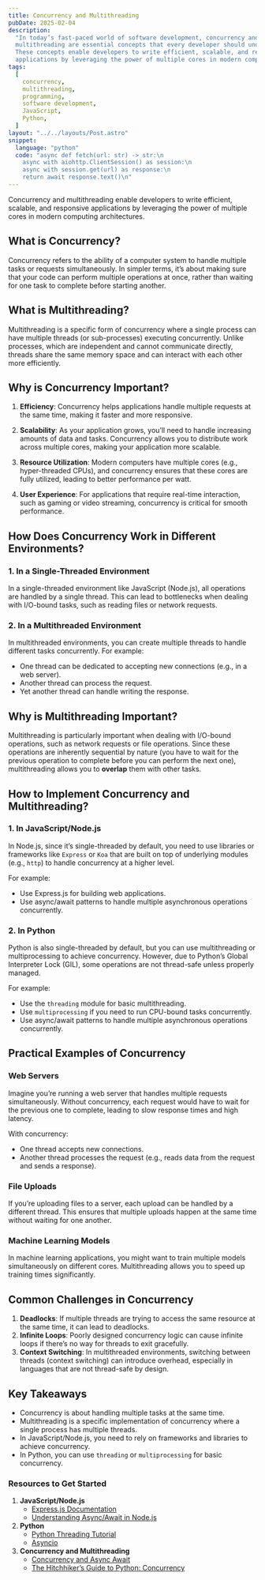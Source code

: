 ```yaml
---
title: Concurrency and Multithreading
pubDate: 2025-02-04
description:
  "In today’s fast-paced world of software development, concurrency and
  multithreading are essential concepts that every developer should understand.
  These concepts enable developers to write efficient, scalable, and responsive
  applications by leveraging the power of multiple cores in modern computing architectures."
tags:
  [
    concurrency,
    multithreading,
    programming,
    software development,
    JavaScript,
    Python,
  ]
layout: "../../layouts/Post.astro"
snippet:
  language: "python"
  code: "async def fetch(url: str) -> str:\n
    async with aiohttp.ClientSession() as session:\n
    async with session.get(url) as response:\n
    return await response.text()\n"
---
```


Concurrency and multithreading enable developers to write efficient, scalable,
and responsive applications by leveraging the power of multiple cores in modern
computing architectures.

## What is Concurrency?

Concurrency refers to the ability of a computer system to handle multiple tasks
or requests simultaneously. In simpler terms, it’s about making sure that your
code can perform multiple operations at once, rather than waiting for one task
to complete before starting another.

## What is Multithreading?

Multithreading is a specific form of concurrency where a single process can have
multiple threads (or sub-processes) executing concurrently. Unlike processes,
which are independent and cannot communicate directly, threads share the same
memory space and can interact with each other more efficiently.

## Why is Concurrency Important?

1. **Efficiency**: Concurrency helps applications handle multiple requests at
   the same time, making it faster and more responsive.

2. **Scalability**: As your application grows, you’ll need to handle increasing
   amounts of data and tasks. Concurrency allows you to distribute work across
   multiple cores, making your application more scalable.

3. **Resource Utilization**: Modern computers have multiple cores
   (e.g., hyper-threaded CPUs), and concurrency ensures that these
   cores are fully utilized, leading to better performance per watt.

4. **User Experience**: For applications that require real-time interaction,
   such as gaming or video streaming, concurrency is critical for smooth
   performance.

## How Does Concurrency Work in Different Environments?

### 1. In a Single-Threaded Environment

In a single-threaded environment like JavaScript (Node.js), all operations are
handled by a single thread. This can lead to bottlenecks when dealing with
I/O-bound tasks, such as reading files or network requests.

### 2. In a Multithreaded Environment

In multithreaded environments, you can create multiple threads to handle
different tasks concurrently. For example:

- One thread can be dedicated to accepting new connections
  (e.g., in a web server).
- Another thread can process the request.
- Yet another thread can handle writing the response.

## Why is Multithreading Important?

Multithreading is particularly important when dealing with I/O-bound operations,
such as network requests or file operations.
Since these operations are inherently sequential by nature (you have to wait for
the previous operation to complete before you can perform the next one),
multithreading allows you to **overlap** them with other tasks.

## How to Implement Concurrency and Multithreading?

### 1. **In JavaScript/Node.js**

In Node.js, since it’s single-threaded by default, you need to use libraries or
frameworks like `Express` or `Koa` that are built on top of underlying modules
(e.g., `http`) to handle concurrency at a higher level.

For example:

- Use Express.js for building web applications.
- Use async/await patterns to handle multiple asynchronous operations
  concurrently.

### 2. **In Python**

Python is also single-threaded by default, but you can use multithreading or
multiprocessing to achieve concurrency. However, due to Python’s Global
Interpreter Lock (GIL), some operations are not thread-safe unless properly
managed.

For example:

- Use the `threading` module for basic multithreading.
- Use `multiprocessing` if you need to run CPU-bound tasks concurrently.
- Use async/await patterns to handle multiple asynchronous operations
  concurrently.

## Practical Examples of Concurrency

### Web Servers

Imagine you’re running a web server that handles multiple requests
simultaneously. Without concurrency, each request would have to wait for the
previous one to complete, leading to slow response times and high latency.

With concurrency:

- One thread accepts new connections.
- Another thread processes the request (e.g., reads data from the request and
  sends a response).

### File Uploads

If you’re uploading files to a server, each upload can be handled by a different
thread. This ensures that multiple uploads happen at the same time without
waiting for one another.

### Machine Learning Models

In machine learning applications, you might want to train multiple models
simultaneously on different cores. Multithreading allows you to speed up
training times significantly.

## Common Challenges in Concurrency

1. **Deadlocks**: If multiple threads are trying to access the same resource at
   the same time, it can lead to deadlocks.
2. **Infinite Loops**: Poorly designed concurrency logic can cause infinite
   loops if there’s no way for threads to exit gracefully.
3. **Context Switching**: In multithreaded environments, switching between
   threads (context switching) can introduce overhead, especially in languages
   that are not thread-safe by design.

## Key Takeaways

- Concurrency is about handling multiple tasks at the same time.
- Multithreading is a specific implementation of concurrency where a single
  process has multiple threads.
- In JavaScript/Node.js, you need to rely on frameworks and libraries to achieve
  concurrency.
- In Python, you can use `threading` or `multiprocessing` for basic concurrency.

### Resources to Get Started

1. **JavaScript/Node.js**
   - [Express.js Documentation](https://expressjs.com/en/advanced/best-practice-performance.html)
   - [Understanding Async/Await in Node.js](https://javascript.info/async-await)
2. **Python**
   - [Python Threading Tutorial](https://realpython.com/intro-to-python-threading/)
   - [Asyncio](https://medium.com/@write2bishwarup/asyncio-the-underrated-weapon-for-ml-11a37f315355)
3. **Concurrency and Multithreading**
   - [Concurrency and Async Await](https://fastapi.tiangolo.com/async/?h=conc#concurrency-and-async-await)
   - [The Hitchhiker’s Guide to Python: Concurrency](https://docs.python-guide.org/scenarios/speed/)
